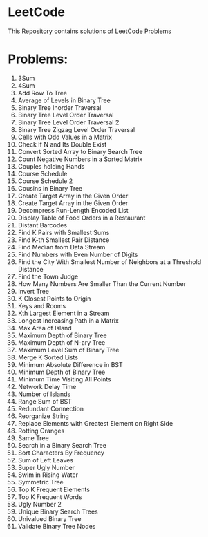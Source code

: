 # LeetCode
This Repository contains solutions of LeetCode Problems

# Problems:

1. 3Sum
2. 4Sum
3. Add Row To Tree
4. Average of Levels in Binary Tree
5. Binary Tree Inorder Traversal
6. Binary Tree Level Order Traversal
7. Binary Tree Level Order Traversal 2
8. Binary Tree Zigzag Level Order Traversal
9. Cells with Odd Values in a Matrix
10. Check If N and Its Double Exist
11. Convert Sorted Array to Binary Search Tree
12. Count Negative Numbers in a Sorted Matrix
13. Couples holding Hands
14. Course Schedule
15. Course Schedule 2
16. Cousins in Binary Tree
17. Create Target Array in the Given Order
18. Create Target Array in the Given Order
19. Decompress Run-Length Encoded List
20. Display Table of Food Orders in a Restaurant
21. Distant Barcodes
22. Find K Pairs with Smallest Sums
23. Find K-th Smallest Pair Distance
24. Find Median from Data Stream
25. Find Numbers with Even Number of Digits
26. Find the City With Smallest Number of Neighbors at a Threshold Distance
27. Find the Town Judge
28. How Many Numbers Are Smaller Than the Current Number
29. Invert Tree
30. K Closest Points to Origin
31. Keys and Rooms
32. Kth Largest Element in a Stream
33. Longest Increasing Path in a Matrix
34. Max Area of Island
35. Maximum Depth of Binary Tree
36. Maximum Depth of N-ary Tree
37. Maximum Level Sum of Binary Tree
38. Merge K Sorted Lists
39. Minimum Absolute Difference in BST
40. Minimum Depth of Binary Tree
41. Minimum Time Visiting All Points
42. Network Delay Time
43. Number of Islands
44. Range Sum of BST
45. Redundant Connection
46. Reorganize String
47. Replace Elements with Greatest Element on Right Side
48. Rotting Oranges
49. Same Tree
50. Search in a Binary Search Tree
51. Sort Characters By Frequency
52. Sum of Left Leaves
53. Super Ugly Number
54. Swim in Rising Water
55. Symmetric Tree
56. Top K Frequent Elements
57. Top K Frequent Words
58. Ugly Number 2
59. Unique Binary Search Trees
60. Univalued Binary Tree
61. Validate Binary Tree Nodes
